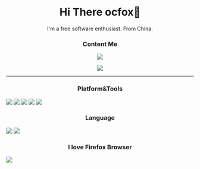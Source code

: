 <h1 align="center">Hi There ocfox🦊</h1>
<p align="center">I'm a free software enthusiast. From China.</p>
<h3 align="center">Content Me</h3>
<p align="center">
  <a href="https://t.me/Sylase"
    ><img
      src="https://img.shields.io/badge/Telegram-2CA5E0?style=for-the-badge&logo=telegram&logoColor=white&logoWidth=27"
  /></a>
</p>
<p align='center'>
  <a href="#"><img src="https://github-readme-stats.vercel.app/api?username=sunskyr&show_icons=true&theme=dracula"></a>
</p>

---

<h3 align="center">Platform&Tools</h3>

[![](https://img.shields.io/badge/OS-Arch%20Linux-33aadd?style=flat-square&logo=arch-linux&logoColor=ffffff)](https://www.archlinux.org/)
[![](https://img.shields.io/badge/macOS-Apple%20Silicon-%23000000?style=flat-square&logo=apple)](https://www.macrumors.com/guide/m1/)
[![](https://img.shields.io/badge/Xiaomi-%C2%A51000-%23FF6900?style=flat-square&logo=xiaomi)](mi.com)
[![](https://img.shields.io/badge/Windows-11-%230078D6?style=flat-square&logo=windows)](https://www.microsoft.com/en-us/windows)
[![](https://img.shields.io/badge/IDE-Visual%20Studio%20Code-%23007ACC?style=flat-square&logo=visualstudio)](https://code.visualstudio.com/)

<h3 align="center">Language</h3>

[![](https://img.shields.io/badge/-Rust-%23000000?style=for-the-badge&logo=rust)](https://www.rust-lang.org/)
[![](https://img.shields.io/badge/-C-%23A8B9CC?style=for-the-badge&logo=cplusplus)](cppreference.com)

<h3 align="center">I love Firefox Browser</h3>

[![](https://img.shields.io/badge/Browser-Firefox-%23FF7139?style=for-the-badge&logo=firefoxbrowser)](mozilla.org)



